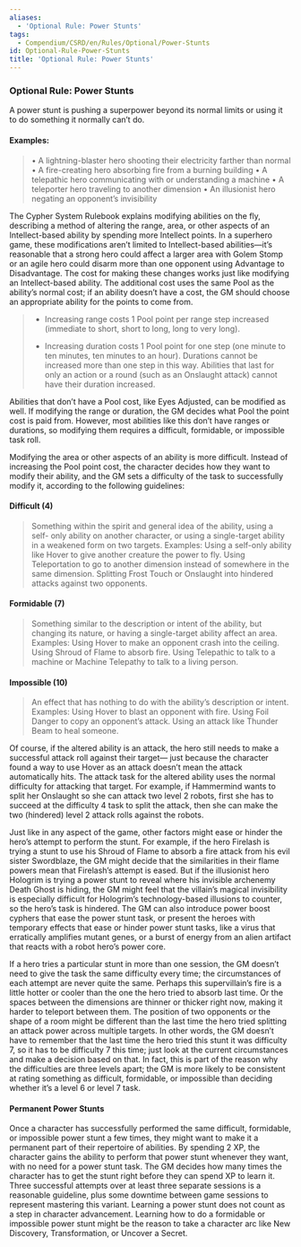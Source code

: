 ```yaml
---
aliases:
  - 'Optional Rule: Power Stunts'
tags:
  - Compendium/CSRD/en/Rules/Optional/Power-Stunts
id: Optional-Rule-Power-Stunts
title: 'Optional Rule: Power Stunts'
---
```

### Optional Rule: Power Stunts

A power stunt is pushing a superpower beyond its normal limits or using it to do something it normally can’t do. 
#### Examples:
> • A lightning-blaster hero shooting their electricity farther than normal
> • A fire-creating hero absorbing fire from a burning building
> • A telepathic hero communicating with or understanding a machine
> • A teleporter hero traveling to another dimension
> • An illusionist hero negating an opponent’s invisibility

The Cypher System Rulebook explains modifying abilities on the fly, describing
a method of altering the range, area, or other aspects of an Intellect-based ability by spending more Intellect points. In a superhero game, these modifications aren’t limited to Intellect-based abilities—it’s reasonable that a strong hero could affect a larger area with Golem Stomp or an agile hero could disarm more than one opponent using Advantage to Disadvantage. The cost for making these changes works just like modifying an Intellect-based ability. The additional cost uses the same Pool as the ability’s normal cost; if an ability doesn’t have a cost, the GM should choose an appropriate ability for the points to come from.

> - Increasing range costs 1 Pool point per range step increased (immediate to short, short to long, long to very long).
> 
> - Increasing duration costs 1 Pool point for one step (one minute to ten minutes, ten minutes to an hour). Durations cannot be increased more than one step in this way. Abilities that last for only an action or a round (such as an Onslaught attack) cannot have their duration increased.

Abilities that don’t have a Pool cost, like Eyes Adjusted, can be modified as well. If modifying the range or duration, the GM decides what Pool the point cost is paid from. However, most abilities like this don’t have ranges or durations, so modifying them requires a difficult, formidable, or impossible task roll.

 Modifying the area or other aspects of an ability is more difficult. Instead of increasing the Pool point cost, the character decides how they want to modify their ability, and the GM sets a difficulty of the task to successfully modify it, according to the following guidelines:

#### Difficult (4) 
>Something within the spirit and general idea of the ability, using a self- only ability on another character, or using a single-target ability in a weakened form on two targets. Examples: Using a self-only ability like Hover to give another creature the power to fly. Using Teleportation to go to another dimension instead of somewhere in the same dimension. Splitting Frost Touch or Onslaught into hindered attacks against two opponents.
#### Formidable (7) 
>Something similar to the description or intent of the ability, but changing its nature, or having a single-target ability affect an area. Examples: Using Hover to make an opponent crash into the ceiling. Using Shroud of Flame to absorb fire. Using Telepathic to talk to a machine or Machine Telepathy to talk to a living person.
#### Impossible (10)
>An effect that has nothing to do with the ability’s description or intent. Examples: Using Hover to blast an opponent with fire. Using Foil Danger to copy an opponent’s attack. Using an attack like Thunder Beam to heal someone.

Of course, if the altered ability is an attack, the hero still needs to make a successful attack roll against their target— just because the character found a way to use Hover as an attack doesn’t mean the attack automatically hits. The attack task for the altered ability uses the normal difficulty for attacking that target. For example, if Hammermind wants to split her Onslaught so she can attack two level 2 robots, first she has to succeed at the difficulty 4 task to split the attack, then she can make the two (hindered) level 2 attack rolls against the robots.

Just like in any aspect of the game, other factors might ease or hinder the hero’s attempt to perform the stunt. For example, if the hero Firelash is trying a stunt to use his Shroud of Flame to absorb a fire attack from his evil sister Swordblaze, the GM might decide that the similarities in their flame powers mean that Firelash’s attempt is eased. But if the illusionist hero Hologrim is trying a power stunt to reveal where his invisible archenemy Death Ghost is hiding, the GM might feel that the villain’s magical invisibility is especially difficult for Hologrim’s technology-based illusions to counter, so the hero’s task is hindered. The GM can also introduce power boost cyphers that ease the power stunt task, or present the heroes with temporary effects that ease or hinder power stunt tasks, like a virus that erratically amplifies mutant genes, or a burst of energy from an alien artifact that reacts with a robot hero’s power core.

If a hero tries a particular stunt in more than one session, the GM doesn’t need to give the task the same difficulty every time; the circumstances of each attempt are never quite the same. Perhaps this supervillain’s fire is a little hotter or cooler than the one the hero tried to absorb last time. Or the spaces between the dimensions are thinner or thicker right now, making it harder to teleport between them. The position of two opponents or the shape of a room might be different than the last time the hero tried splitting an attack power across multiple targets. In other words, the GM doesn’t have to remember that the last time the hero tried this stunt it was difficulty 7, so it has to be difficulty 7 this time; just look at the current circumstances and make a decision based on that. In fact, this is part of the reason why the difficulties are three levels apart; the GM is more likely to be consistent at rating something as difficult, formidable, or impossible than deciding whether it’s a level 6 or level 7 task.
#### Permanent Power Stunts
Once a character has successfully performed the same difficult, formidable, or impossible power stunt a few times, they might want to make it a permanent part of their repertoire of abilities. By spending 2 XP, the character gains the ability to perform that power stunt whenever they want, with no need for a power stunt task. The GM decides how many times the character has to get the stunt right before they can spend XP to learn it. Three successful attempts over at least three separate sessions is a reasonable guideline, plus some downtime between game sessions to represent mastering this variant.
Learning a power stunt does not count as a step in character advancement.
Learning how to do a formidable or impossible power stunt might be the reason to take a character arc like New Discovery, Transformation, or Uncover a Secret.
